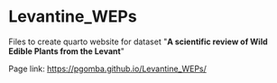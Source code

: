 # Levantine_WEPs

Files to create quarto website for dataset "**A scientific review of Wild Edible Plants from the Levant**"

Page link: <https://pgomba.github.io/Levantine_WEPs/>
